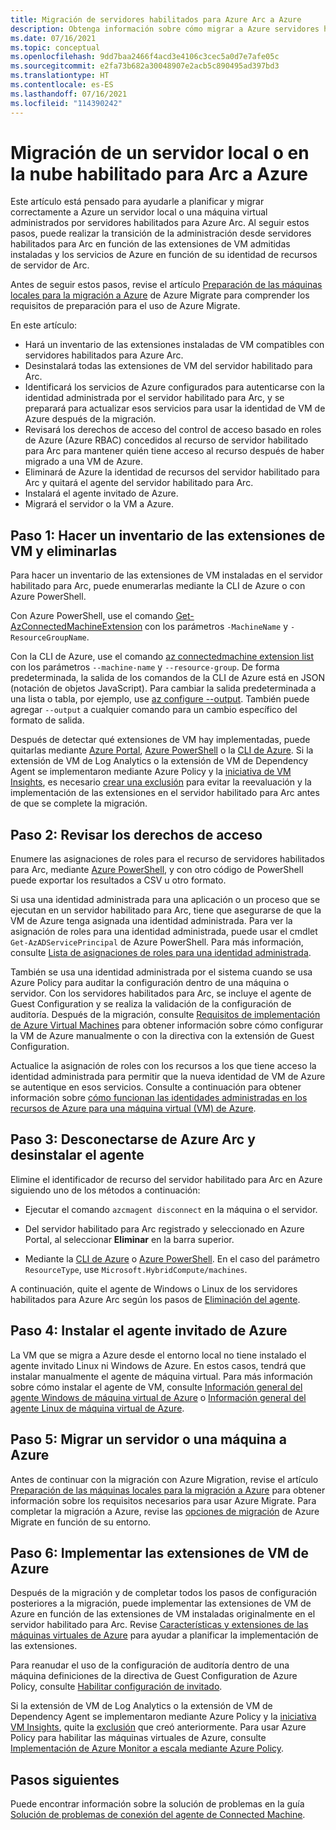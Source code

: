 ```yaml
---
title: Migración de servidores habilitados para Azure Arc a Azure
description: Obtenga información sobre cómo migrar a Azure servidores habilitados para Azure Arc que se ejecutan en el entorno local u otro entorno en la nube.
ms.date: 07/16/2021
ms.topic: conceptual
ms.openlocfilehash: 9dd7baa2466f4acd3e4106c3cec5a0d7e7afe05c
ms.sourcegitcommit: e2fa73b682a30048907e2acb5c890495ad397bd3
ms.translationtype: HT
ms.contentlocale: es-ES
ms.lasthandoff: 07/16/2021
ms.locfileid: "114390242"
---
```

# <a name="migrate-your-on-premises-or-other-cloud-arc-enabled-server-to-azure"></a>Migración de un servidor local o en la nube habilitado para Arc a Azure

Este artículo está pensado para ayudarle a planificar y migrar correctamente a Azure un servidor local o una máquina virtual administrados por servidores habilitados para Azure Arc. Al seguir estos pasos, puede realizar la transición de la administración desde servidores habilitados para Arc en función de las extensiones de VM admitidas instaladas y los servicios de Azure en función de su identidad de recursos de servidor de Arc.

Antes de seguir estos pasos, revise el artículo [Preparación de las máquinas locales para la migración a Azure](../../migrate/prepare-for-migration.md) de Azure Migrate para comprender los requisitos de preparación para el uso de Azure Migrate.

En este artículo:

* Hará un inventario de las extensiones instaladas de VM compatibles con servidores habilitados para Azure Arc.
* Desinstalará todas las extensiones de VM del servidor habilitado para Arc.
* Identificará los servicios de Azure configurados para autenticarse con la identidad administrada por el servidor habilitado para Arc, y se preparará para actualizar esos servicios para usar la identidad de VM de Azure después de la migración.
* Revisará los derechos de acceso del control de acceso basado en roles de Azure (Azure RBAC) concedidos al recurso de servidor habilitado para Arc para mantener quién tiene acceso al recurso después de haber migrado a una VM de Azure. 
* Eliminará de Azure la identidad de recursos del servidor habilitado para Arc y quitará el agente del servidor habilitado para Arc.
* Instalará el agente invitado de Azure.
* Migrará el servidor o la VM a Azure.

## <a name="step-1-inventory-and-remove-vm-extensions"></a>Paso 1: Hacer un inventario de las extensiones de VM y eliminarlas

Para hacer un inventario de las extensiones de VM instaladas en el servidor habilitado para Arc, puede enumerarlas mediante la CLI de Azure o con Azure PowerShell.

Con Azure PowerShell, use el comando [Get-AzConnectedMachineExtension](/powershell/module/az.connectedmachine/get-azconnectedmachineextension) con los parámetros `-MachineName` y `-ResourceGroupName`.

Con la CLI de Azure, use el comando [az connectedmachine extension list](/cli/azure/ext/connectedmachine/connectedmachine/extension#ext_connectedmachine_az_connectedmachine_extension_list) con los parámetros `--machine-name` y `--resource-group`. De forma predeterminada, la salida de los comandos de la CLI de Azure está en JSON (notación de objetos JavaScript). Para cambiar la salida predeterminada a una lista o tabla, por ejemplo, use [az configure --output](/cli/azure/reference-index). También puede agregar `--output` a cualquier comando para un cambio específico del formato de salida.

Después de detectar qué extensiones de VM hay implementadas, puede quitarlas mediante [Azure Portal](manage-vm-extensions-portal.md), [Azure PowerShell](manage-vm-extensions-powershell.md) o la [CLI de Azure](manage-vm-extensions-cli.md). Si la extensión de VM de Log Analytics o la extensión de VM de Dependency Agent se implementaron mediante Azure Policy y la [iniciativa de VM Insights](../../azure-monitor/vm/vminsights-enable-policy.md), es necesario [crear una exclusión](../../governance/policy/tutorials/create-and-manage.md#remove-a-non-compliant-or-denied-resource-from-the-scope-with-an-exclusion) para evitar la reevaluación y la implementación de las extensiones en el servidor habilitado para Arc antes de que se complete la migración.

## <a name="step-2-review-access-rights"></a>Paso 2: Revisar los derechos de acceso 

Enumere las asignaciones de roles para el recurso de servidores habilitados para Arc, mediante [Azure PowerShell](../../role-based-access-control/role-assignments-list-powershell.md#list-role-assignments-for-a-resource), y con otro código de PowerShell puede exportar los resultados a CSV u otro formato. 

Si usa una identidad administrada para una aplicación o un proceso que se ejecutan en un servidor habilitado para Arc, tiene que asegurarse de que la VM de Azure tenga asignada una identidad administrada. Para ver la asignación de roles para una identidad administrada, puede usar el cmdlet `Get-AzADServicePrincipal` de Azure PowerShell. Para más información, consulte [Lista de asignaciones de roles para una identidad administrada](../../role-based-access-control/role-assignments-list-powershell.md#list-role-assignments-for-a-managed-identity). 

También se usa una identidad administrada por el sistema cuando se usa Azure Policy para auditar la configuración dentro de una máquina o servidor. Con los servidores habilitados para Arc, se incluye el agente de Guest Configuration y se realiza la validación de la configuración de auditoría. Después de la migración, consulte [Requisitos de implementación de Azure Virtual Machines](../../governance/policy/concepts/guest-configuration.md#deploy-requirements-for-azure-virtual-machines) para obtener información sobre cómo configurar la VM de Azure manualmente o con la directiva con la extensión de Guest Configuration.

Actualice la asignación de roles con los recursos a los que tiene acceso la identidad administrada para permitir que la nueva identidad de VM de Azure se autentique en esos servicios. Consulte a continuación para obtener información sobre [cómo funcionan las identidades administradas en los recursos de Azure para una máquina virtual (VM) de Azure](../../active-directory/managed-identities-azure-resources/how-managed-identities-work-vm.md).

## <a name="step-3-disconnect-from-azure-arc-and-uninstall-agent"></a>Paso 3: Desconectarse de Azure Arc y desinstalar el agente

Elimine el identificador de recurso del servidor habilitado para Arc en Azure siguiendo uno de los métodos a continuación:

   * Ejecutar el comando `azcmagent disconnect` en la máquina o el servidor.

   * Del servidor habilitado para Arc registrado y seleccionado en Azure Portal, al seleccionar **Eliminar** en la barra superior.

   * Mediante la [CLI de Azure](../../azure-resource-manager/management/delete-resource-group.md?tabs=azure-cli#delete-resource) o [Azure PowerShell](../../azure-resource-manager/management/delete-resource-group.md?tabs=azure-powershell#delete-resource). En el caso del parámetro `ResourceType`, use `Microsoft.HybridCompute/machines`.

A continuación, quite el agente de Windows o Linux de los servidores habilitados para Azure Arc según los pasos de [Eliminación del agente](manage-agent.md#remove-the-agent).

## <a name="step-4-install-the-azure-guest-agent"></a>Paso 4: Instalar el agente invitado de Azure

La VM que se migra a Azure desde el entorno local no tiene instalado el agente invitado Linux ni Windows de Azure. En estos casos, tendrá que instalar manualmente el agente de máquina virtual. Para más información sobre cómo instalar el agente de VM, consulte [Información general del agente Windows de máquina virtual de Azure](../../virtual-machines/extensions/agent-windows.md) o [Información general del agente Linux de máquina virtual de Azure](../../virtual-machines/extensions/agent-linux.md).

## <a name="step-5-migrate-server-or-machine-to-azure"></a>Paso 5: Migrar un servidor o una máquina a Azure

Antes de continuar con la migración con Azure Migration, revise el artículo [Preparación de las máquinas locales para la migración a Azure](../../migrate/prepare-for-migration.md) para obtener información sobre los requisitos necesarios para usar Azure Migrate. Para completar la migración a Azure, revise las [opciones de migración](../../migrate/prepare-for-migration.md#next-steps) de Azure Migrate en función de su entorno.

## <a name="step-6-deploy-azure-vm-extensions"></a>Paso 6: Implementar las extensiones de VM de Azure

Después de la migración y de completar todos los pasos de configuración posteriores a la migración, puede implementar las extensiones de VM de Azure en función de las extensiones de VM instaladas originalmente en el servidor habilitado para Arc. Revise [Características y extensiones de las máquinas virtuales de Azure](../../virtual-machines/extensions/overview.md) para ayudar a planificar la implementación de las extensiones. 

Para reanudar el uso de la configuración de auditoría dentro de una máquina definiciones de la directiva de Guest Configuration de Azure Policy, consulte [Habilitar configuración de invitado](../../governance/policy/concepts/guest-configuration.md#enable-guest-configuration).

Si la extensión de VM de Log Analytics o la extensión de VM de Dependency Agent se implementaron mediante Azure Policy y la [iniciativa VM Insights](../../azure-monitor/vm/vminsights-enable-policy.md), quite la [exclusión](../../governance/policy/tutorials/create-and-manage.md#remove-a-non-compliant-or-denied-resource-from-the-scope-with-an-exclusion) que creó anteriormente. Para usar Azure Policy para habilitar las máquinas virtuales de Azure, consulte [Implementación de Azure Monitor a escala mediante Azure Policy](../../azure-monitor/deploy-scale.md#vm-insights). 

## <a name="next-steps"></a>Pasos siguientes

Puede encontrar información sobre la solución de problemas en la guía [Solución de problemas de conexión del agente de Connected Machine](troubleshoot-agent-onboard.md).